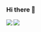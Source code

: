 ### Hi there 👋

<a href="https://github.com/anuraghazra/github-readme-stats">
    <img align="left" src="https://github-readme-stats.vercel.app/api?username=isbm&show_icons=true&hide_rank=true&count_private=true&theme=dark" />
    <img align="left" src="https://github-readme-stats.vercel.app/api/top-langs/?username=isbm&hide=html,php,javascript,css&theme=dark" />
</a>
